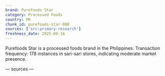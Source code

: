 ```yaml
---
brand: Purefoods Star
category: Processed Foods
country: PH
chunk_id: purefoods-star-000
sources: ['src:primary-research']
freshness_date: 2025-09-16
---
```


Purefoods Star is a processed foods brand in the Philippines. Transaction frequency: 178 instances in sari-sari stores, indicating moderate market presence.

— sources —
